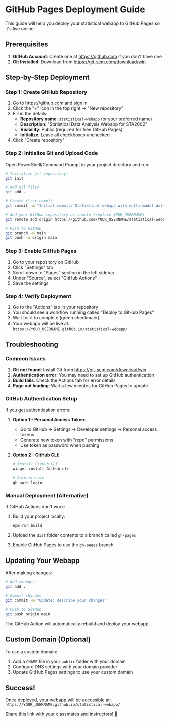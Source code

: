 # GitHub Pages Deployment Guide

This guide will help you deploy your statistical webapp to GitHub Pages so it's live online.

## Prerequisites

1. **GitHub Account**: Create one at https://github.com if you don't have one
2. **Git Installed**: Download from https://git-scm.com/download/win

## Step-by-Step Deployment

### Step 1: Create GitHub Repository

1. Go to https://github.com and sign in
2. Click the "+" icon in the top right → "New repository"
3. Fill in the details:
   - **Repository name**: `statistical-webapp` (or your preferred name)
   - **Description**: "Statistical Data Analysis Webapp for STA2002"
   - **Visibility**: Public (required for free GitHub Pages)
   - **Initialize**: Leave all checkboxes unchecked
4. Click "Create repository"

### Step 2: Initialize Git and Upload Code

Open PowerShell/Command Prompt in your project directory and run:

```bash
# Initialize git repository
git init

# Add all files
git add .

# Create first commit
git commit -m "Initial commit: Statistical webapp with multi-modal data analysis"

# Add your GitHub repository as remote (replace YOUR_USERNAME)
git remote add origin https://github.com/YOUR_USERNAME/statistical-webapp.git

# Push to GitHub
git branch -M main
git push -u origin main
```

### Step 3: Enable GitHub Pages

1. Go to your repository on GitHub
2. Click "Settings" tab
3. Scroll down to "Pages" section in the left sidebar
4. Under "Source", select "GitHub Actions"
5. Save the settings

### Step 4: Verify Deployment

1. Go to the "Actions" tab in your repository
2. You should see a workflow running called "Deploy to GitHub Pages"
3. Wait for it to complete (green checkmark)
4. Your webapp will be live at: `https://YOUR_USERNAME.github.io/statistical-webapp/`

## Troubleshooting

### Common Issues

1. **Git not found**: Install Git from https://git-scm.com/download/win
2. **Authentication error**: You may need to set up GitHub authentication
3. **Build fails**: Check the Actions tab for error details
4. **Page not loading**: Wait a few minutes for GitHub Pages to update

### GitHub Authentication Setup

If you get authentication errors:

1. **Option 1 - Personal Access Token**:
   - Go to GitHub → Settings → Developer settings → Personal access tokens
   - Generate new token with "repo" permissions
   - Use token as password when pushing

2. **Option 2 - GitHub CLI**:
   ```bash
   # Install GitHub CLI
   winget install GitHub.cli
   
   # Authenticate
   gh auth login
   ```

### Manual Deployment (Alternative)

If GitHub Actions don't work:

1. Build your project locally:
   ```bash
   npm run build
   ```

2. Upload the `dist` folder contents to a branch called `gh-pages`
3. Enable GitHub Pages to use the `gh-pages` branch

## Updating Your Webapp

After making changes:

```bash
# Add changes
git add .

# Commit changes
git commit -m "Update: describe your changes"

# Push to GitHub
git push origin main
```

The GitHub Action will automatically rebuild and deploy your webapp.

## Custom Domain (Optional)

To use a custom domain:

1. Add a `CNAME` file in your `public` folder with your domain
2. Configure DNS settings with your domain provider
3. Update GitHub Pages settings to use your custom domain

## Success!

Once deployed, your webapp will be accessible at:
`https://YOUR_USERNAME.github.io/statistical-webapp/`

Share this link with your classmates and instructors! 🎉
